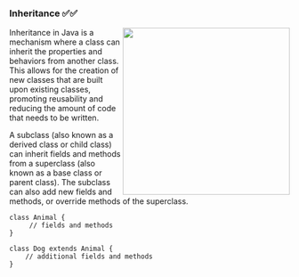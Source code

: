 

### Inheritance ✅✅

<img align="right" width="300px" height="300px" src="https://seleniumautomationtester.files.wordpress.com/2017/03/inheritance-1.gif?w=364">

   Inheritance in Java is a mechanism where a class can inherit the properties and behaviors from another class. 
   This allows for the creation of new classes that are built upon existing classes, promoting reusability and 
   reducing the amount of code that needs to be written.

   A subclass (also known as a derived class or child class) can inherit fields and methods from a superclass
   (also known as a base class or parent class). The subclass can also add new fields and methods, or override 
   methods of the superclass.


  ```
  class Animal {
       // fields and methods
  }

  class Dog extends Animal {
      // additional fields and methods
  }    
  ```
